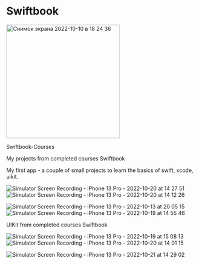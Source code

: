 # Swiftbook

<img width="300" alt="Снимок экрана 2022-10-10 в 18 24 36" src="https://user-images.githubusercontent.com/110721351/194865761-429f7b86-4518-4518-8685-7dab964d5873.png">

Swiftbook-Courses

My projects from completed courses Swiftbook

My first app - a couple of small projects to learn the basics of swift, xcode, uikit.

![Simulator Screen Recording - iPhone 13 Pro - 2022-10-20 at 14 27 51](https://user-images.githubusercontent.com/110721351/196897340-fbb236e3-0e54-4888-a34a-30395dd7de66.gif)
![Simulator Screen Recording - iPhone 13 Pro - 2022-10-20 at 14 12 26](https://user-images.githubusercontent.com/110721351/196897372-563c6db7-d63e-4a2a-b68f-4318b379b962.gif)


![Simulator Screen Recording - iPhone 13 Pro - 2022-10-13 at 20 05 15](https://user-images.githubusercontent.com/110721351/195848710-8ff55b0b-a228-4a26-8386-8668bfa9c878.gif)
![Simulator Screen Recording - iPhone 13 Pro - 2022-10-19 at 14 55 46](https://user-images.githubusercontent.com/110721351/196645134-8f1dab55-9c95-4e1b-ae33-38cff767a3bf.gif)

UIKit from completed courses Swiftbook

![Simulator Screen Recording - iPhone 13 Pro - 2022-10-19 at 15 08 13](https://user-images.githubusercontent.com/110721351/196648178-b5e4d972-8728-469e-acea-0b29ae4a408b.gif)
![Simulator Screen Recording - iPhone 13 Pro - 2022-10-20 at 14 01 15](https://user-images.githubusercontent.com/110721351/196891336-64ce2fb0-26ed-44f1-8612-2829aad7b40b.gif)

![Simulator Screen Recording - iPhone 13 Pro - 2022-10-21 at 14 29 02](https://user-images.githubusercontent.com/110721351/197150625-31004190-c69b-44db-bf03-a6ea2e5fa957.gif)



